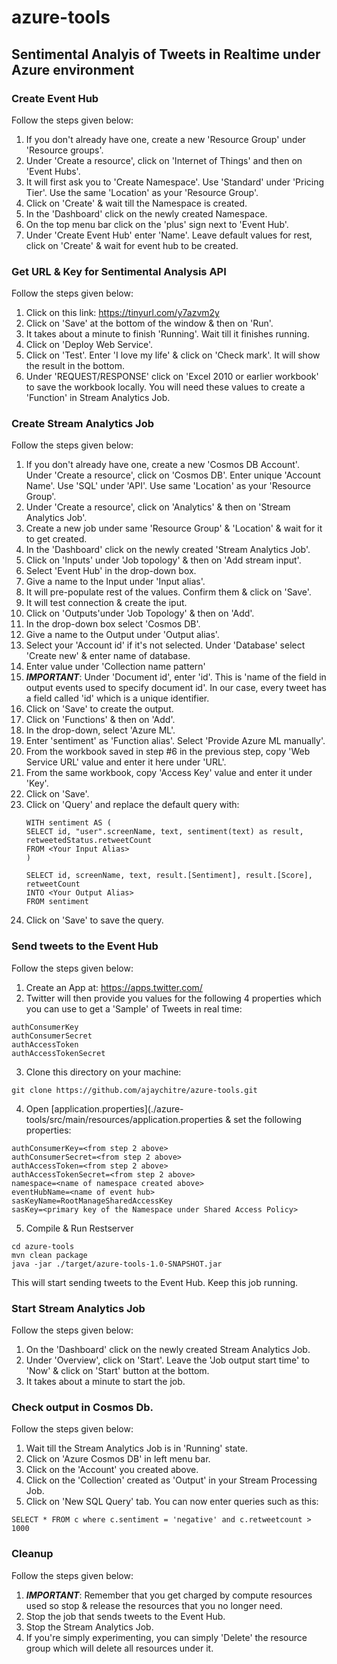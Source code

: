 # azure-tools

## Sentimental Analyis of Tweets in Realtime under Azure environment

### Create Event Hub

Follow the steps given below:

1. If you don't already have one, create a new 'Resource Group' under 'Resource groups'.
2. Under 'Create a resource', click on 'Internet of Things' and then on 'Event Hubs'.
3. It will first ask you to 'Create Namespace'. Use 'Standard' under 'Pricing Tier'. Use the same 'Location' as your 'Resource Group'.
4. Click on 'Create' & wait till the Namespace is created.
5. In the 'Dashboard' click on the newly created Namespace.
6. On the top menu bar click on the 'plus' sign next to 'Event Hub'.
7. Under 'Create Event Hub' enter 'Name'. Leave default values for rest, click on 'Create' & wait for event hub to be created.


### Get URL & Key for Sentimental Analysis API

Follow the steps given below:

1. Click on this link: https://tinyurl.com/y7azvm2y
2. Click on 'Save' at the bottom of the window & then on 'Run'.
3. It takes about a minute to finish 'Running'. Wait till it finishes running.
4. Click on 'Deploy Web Service'.
5. Click on 'Test'. Enter 'I love my life' & click on 'Check mark'. It will show the result in the bottom.
6. Under 'REQUEST/RESPONSE' click on 'Excel 2010 or earlier workbook' to save the workbook locally. You will need these values to create a 'Function' in Stream Analytics Job.


### Create Stream Analytics Job

Follow the steps given below:

1. If you don't already have one, create a new 'Cosmos DB Account'. Under 'Create a resource', click on 'Cosmos DB'. Enter unique 'Account Name'. Use 'SQL' under 'API'. Use same 'Location' as your 'Resource Group'.
2. Under 'Create a resource', click on 'Analytics' & then on 'Stream Analytics Job'.
3. Create a new job under same 'Resource Group' & 'Location' & wait for it to get created.
4. In the 'Dashboard' click on the newly created 'Stream Analytics Job'.
5. Click on 'Inputs' under 'Job topology' & then on 'Add stream input'.
6. Select 'Event Hub' in the drop-down box.
7. Give a name to the Input under 'Input alias'.
8. It will pre-populate rest of the values. Confirm them & click on 'Save'.
9. It will test connection & create the iput.
10. Click on 'Outputs'under 'Job Topology' & then on 'Add'.
11. In the drop-down box select 'Cosmos DB'.
12. Give a name to the Output under 'Output alias'.
13. Select your 'Account id' if it's not selected. Under 'Database' select 'Create new' & enter name of database.
14. Enter value under 'Collection name pattern'
15. ***IMPORTANT***: Under 'Document id', enter 'id'. This is 'name of the field in output events used to specify document id'. In our case, every tweet has a field called 'id' which is a unique identifier.
16. Click on 'Save' to create the output.
17. Click on 'Functions' & then on 'Add'.
18. In the drop-down, select 'Azure ML'.
19. Enter 'sentiment' as 'Function alias'. Select 'Provide Azure ML manually'.
20. From the workbook saved in step #6 in the previous step, copy 'Web Service URL' value and enter it here under 'URL'.
21. From the same workbook, copy 'Access Key' value and enter it under 'Key'.
22. Click on 'Save'.
23. Click on 'Query' and replace the default query with:  
    ```
    WITH sentiment AS (  
    SELECT id, "user".screenName, text, sentiment(text) as result, retweetedStatus.retweetCount
    FROM <Your Input Alias>
    )  

    SELECT id, screenName, text, result.[Sentiment], result.[Score], retweetCount 
    INTO <Your Output Alias>
    FROM sentiment
    ```
24. Click on 'Save' to save the query.

### Send tweets to the Event Hub

Follow the steps given below:

1. Create an App at: https://apps.twitter.com/
2. Twitter will then provide you values for the following 4 properties which you can use to get a 'Sample' of Tweets in real time:
```
authConsumerKey
authConsumerSecret
authAccessToken
authAccessTokenSecret
```
3. Clone this directory on your machine:
```
git clone https://github.com/ajaychitre/azure-tools.git
```
4. Open [application.properties](./azure-tools/src/main/resources/application.properties & set the following properties:
```
authConsumerKey=<from step 2 above>
authConsumerSecret=<from step 2 above>
authAccessToken=<from step 2 above>
authAccessTokenSecret=<from step 2 above>
namespace=<name of namespace created above>
eventHubName=<name of event hub>
sasKeyName=RootManageSharedAccessKey
sasKey=<primary key of the Namespace under Shared Access Policy>
```
5. Compile & Run Restserver
```
cd azure-tools
mvn clean package
java -jar ./target/azure-tools-1.0-SNAPSHOT.jar
```
This will start sending tweets to the Event Hub. Keep this job running.


### Start Stream Analytics Job

Follow the steps given below:

1. On the 'Dashboard' click on the newly created Stream Analytics Job.
2. Under 'Overview', click on 'Start'. Leave the 'Job output start time' to 'Now' & click on 'Start' button at the bottom.
3. It takes about a minute to start the job.


### Check output in Cosmos Db.

Follow the steps given below:

1. Wait till the Stream Analytics Job is in 'Running' state.
2. Click on 'Azure Cosmos DB' in left menu bar.
3. Click on the 'Account' you created above.
4. Click on the 'Collection' created as 'Output' in your Stream Processing Job.
5. Click on 'New SQL Query' tab. You can now enter queries such as this:
```
SELECT * FROM c where c.sentiment = 'negative' and c.retweetcount > 1000
```

### Cleanup

Follow the steps given below:

1. ***IMPORTANT***: Remember that you get charged by compute resources used so stop & release the resources that you no longer need.
2. Stop the job that sends tweets to the Event Hub.
3. Stop the Stream Analytics Job.
4. If you're simply experimenting, you can simply 'Delete' the resource group which will delete all resources under it.




